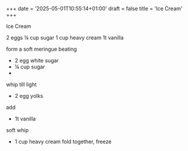 +++
date = '2025-05-01T10:55:14+01:00'
draft = false
title = 'Ice Cream'
+++

Ice Cream

2 eggs
¼ cup sugar
1 cup heavy cream
1t vanilla

form a soft meringue beating 
* 2 egg white sugar
* ¼ cup sugar
* 
whip till light
* 2 egg yolks

add 
* 1t vanilla

soft whip 
* 1 cup heavy cream
fold together, freeze





